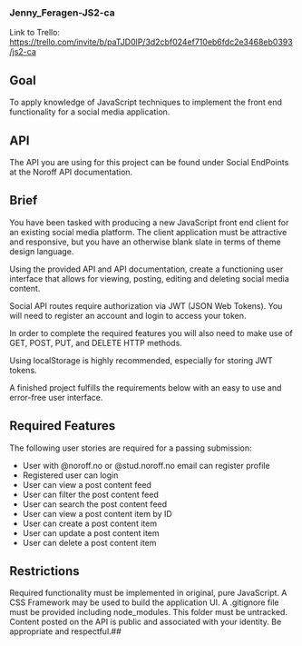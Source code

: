 ### Jenny_Feragen-JS2-ca

Link to Trello:
https://trello.com/invite/b/paTJD0lP/3d2cbf024ef710eb6fdc2e3468eb0393/js2-ca

## Goal

To apply knowledge of JavaScript techniques to implement the front end functionality for a social media application.

## API

The API you are using for this project can be found under Social EndPoints at the Noroff API documentation.

## Brief

You have been tasked with producing a new JavaScript front end client for an existing social media platform. The client application must be attractive and responsive, but you have an otherwise blank slate in terms of theme design language.

Using the provided API and API documentation, create a functioning user interface that allows for viewing, posting, editing and deleting social media content.

Social API routes require authorization via JWT (JSON Web Tokens). You will need to register an account and login to access your token.

In order to complete the required features you will also need to make use of GET, POST, PUT, and DELETE HTTP methods.

Using localStorage is highly recommended, especially for storing JWT tokens.

A finished project fulfills the requirements below with an easy to use and error-free user interface.

## Required Features

The following user stories are required for a passing submission:

- User with @noroff.no or @stud.noroff.no email can register profile
- Registered user can login
- User can view a post content feed
- User can filter the post content feed
- User can search the post content feed
- User can view a post content item by ID
- User can create a post content item
- User can update a post content item
- User can delete a post content item

## Restrictions

Required functionality must be implemented in original, pure JavaScript.
A CSS Framework may be used to build the application UI.
A .gitignore file must be provided including node_modules. This folder must be untracked.
Content posted on the API is public and associated with your identity. Be appropriate and respectful.##
